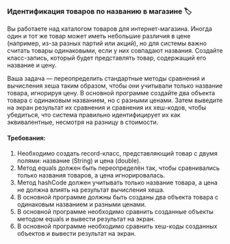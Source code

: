 
### Идентификация товаров по названию в магазине 🏷️

Вы работаете над каталогом товаров для интернет-магазина. Иногда один и тот же товар может иметь небольшие различия в цене (например, из-за разных партий или акций), но для системы важно считать товары одинаковыми, если у них совпадают названия. Создайте класс-запись, который будет представлять товар, содержащий его название и цену.

Ваша задача — переопределить стандартные методы сравнения и вычисления хеша таким образом, чтобы они учитывали только название товара, игнорируя цену. В основной программе создайте два объекта товара с одинаковым названием, но с разными ценами. Затем выведите на экран результат их сравнения и сравнения их хеш-кодов, чтобы убедиться, что система правильно идентифицирует их как эквивалентные, несмотря на разницу в стоимости.

#### Требования:
1. Необходимо создать record-класс, представляющий товар с двумя полями: название (String) и цена (double).
2. Метод equals должен быть переопределён так, чтобы сравнивались только названия товаров, а цена игнорировалась.
3. Метод hashCode должен учитывать только название товара, а цена не должна влиять на результат вычисления хеша.
4. В основной программе должны быть созданы два объекта товара с одинаковым названием и разными ценами.
5. В основной программе необходимо сравнить созданные объекты методом equals и вывести результат на экран.
6. В основной программе необходимо сравнить хеш-коды созданных объектов и вывести результат на экран.